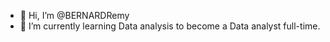 - 👋 Hi, I’m @BERNARDRemy
- 🌱 I’m currently learning Data analysis to become a Data analyst full-time.

<!---
BERNARDRemy/BERNARDRemy is a ✨ special ✨ repository because its `README.md` (this file) appears on your GitHub profile.
You can click the Preview link to take a look at your changes.
--->
